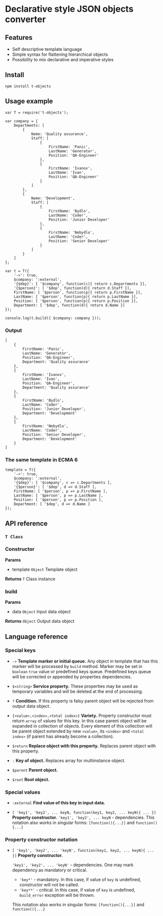 # Declarative style JSON objects converter

## Features

* Self descriptive template language
* Simple syntax for flattening hierarchical objects
* Possibility to mix declarative and imperative styles

## Install

`npm install t-objects`

## Usage example

```
var T = require('t-objects');

var company = {
	Departments: [
		{
			Name: 'Quality assurance',
			Staff: [
				{
					FirstName: 'Panic',
                    LastName: 'Generator',
                    Position: 'QA-Engineer'
				},
				{
					FirstName: 'Ivanov',
                    LastName: 'Ivan',
                    Position: 'QA-Engineer'
				}
			]
		},
		{
			Name: 'Development',
			Staff: [
				{
					FirstName: 'Bydlo',
                    LastName: 'Coder',
                    Position: 'Junior Developer'
				},
				{
					FirstName: 'Nebydlo',
                    LastName: 'Coder',
                    Position: 'Senior Developer'
				}
			]
		}
	]
};

var t = T({
	'->': true,
	$company: ':external',
	'{$dep}': [ '$company', function(c){ return c.Departments }],
	'{$person}': [ '$dep', function(d){ return d.Staff }],
    FirstName: [ '$person', function(p){ return p.FirstName }],
    LastName: [ '$person', function(p){ return p.LastName }],
    Position: [ '$person', function(p){ return p.Position }],
    Department: [ '$dep', function(d){ return d.Name }]
});

console.log(t.build({ $company: company }));

```

### Output

```
[
	{
		FirstName: 'Panic',
		LastName: 'Generator',
		Position: 'QA-Engineer',
        Department: 'Quality assurance'
    },
	{
		FirstName: 'Ivanov',
		LastName: 'Ivan',
		Position: 'QA-Engineer',
        Department: 'Quality assurance'
    },
	{
		FirstName: 'Bydlo',
		LastName: 'Coder',
		Position: 'Junior Developer',
        Department: 'Development'
    },
	{
		FirstName: 'Nebydlo',
		LastName: 'Coder',
		Position: 'Senior Developer',
        Department: 'Development'
    }
]
```

### The same template in ECMA 6

```
template = T({
	'->': true,
	$company: ':external',
	'{$dep}': [ '$company', c => c.Departments ],
	'{$person}': [ '$dep', d => d.Staff ],
    FirstName: [ '$person', p => p.FirstName ],
    LastName: [ '$person', p => p.LastName ],
    Position: [ '$person', p => p.Position ],
    Department: [ '$dep', d => d.Name ]
});
```


## API reference

### `T Class`

### Constructor

**Params**
* template `Object` Template object

**Returns** `T` Class instance


### build

**Params**
* data `Object` Input data object

**Returns** `Object` Output data object


## Language reference

### Special keys

* `->` **Template marker or initial queue.** Any object in template that has this marker will be processed by `build` method. Marker may be set in `boolean` `true` value or predefined keys queue. Predefined keys queue will be corrected or appended by properties dependencies.


* `$<string>` **Service property.** These properties may be used as temporary variables and will be deleted at the end of processing.


* `?` **Condition.** If this property is falsy parent object will be rejected from output data object.


* `{<value>,<index>,<total index>}` **Variety.** Property constructor must return `array` of values for this key. In this case parent object will be expanded in collection of objects. Every element of this collection will be parent object extended by new `<value>`, its `<index>` and `<total index>` (if parent has already become a collection).


* `$return` **Replace object with this property.** Replaces parent object with this property.


* `:` **Key of object.** Replaces array for multiinstance object.


* `$parent` **Parent object.** 


* `$root` **Root object.**

### Special values

* `:external` **Find value of this key in input data.**


* `[ 'key1', 'key2', ... keyN, function(key1, key2, ... keyN){ ... }]` **Property constructor.** `'key1', 'key2', ... keyN` - dependencies. This notation also works in singular forms: `[function(){...}]` and `function(){...}`

### Property constructor notation

* `[ 'key1', 'key2', ... 'keyN', function(key1, key2, ... keyN){ ... }]` **Property constructor.** 

	`'key1', 'key2', ... 'keyN'` - dependencies. One may mark dependency as mandatory or critical.
    
    * `'key*'` - mandatory. In this case, if value of `key` is undefined, constructor will not be called.
    * `'key**'` - critical. In this case, if value of `key` is undefined, `build_error` exception will be thrown.
    
    This notation also works in singular forms: `[function(){...}]` and `function(){...}`
